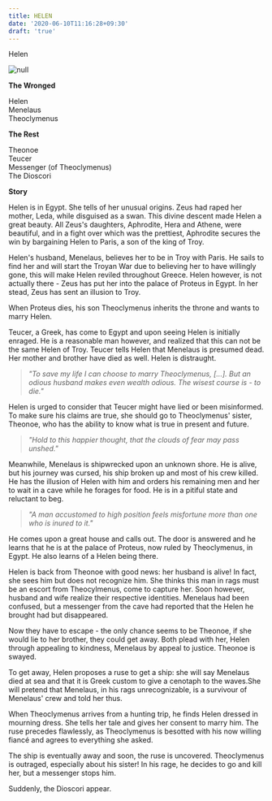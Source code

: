 ```yaml
---
title: HELEN
date: '2020-06-10T11:16:28+09:30'
draft: 'true'
---
```

Helen

![null](/images/uploads/04_helen_clear.jpg)

**The Wronged**

Helen\
Menelaus\
Theoclymenus

**The Rest**

Theonoe\
Teucer\
Messenger (of Theoclymenus)\
The Dioscori

**Story**

Helen is in Egypt. She tells of her unusual origins. Zeus had raped her mother, Leda, while disguised as a swan. This divine descent made Helen a great beauty. All Zeus's daughters, Aphrodite, Hera and Athene, were beautiful, and in a fight over which was the prettiest, Aphrodite secures the win by bargaining Helen to Paris, a son of the king of Troy. 

Helen's husband, Menelaus, believes her to be in Troy with Paris. He sails to find her and will start the Troyan War due to believing her to have willingly gone, this will make Helen reviled throughout Greece. Helen however, is not actually there - Zeus has put her into the palace of Proteus in Egypt. In her stead, Zeus has sent an illusion to Troy.

When Proteus dies, his son Theoclymenus inherits the throne and wants to marry Helen.

Teucer, a Greek, has come to Egypt and upon seeing Helen is initially enraged. He is a reasonable man however, and realized that this can not be the same Helen of Troy. Teucer tells Helen that Menelaus is presumed dead. Her mother and brother have died as well. Helen is distraught.

> _"To save my life I can choose to marry Theoclymenus, \[...]. But an odious husband makes even wealth odious. The wisest course is - to die."_

Helen is urged to consider that Teucer might have lied or been misinformed. To make sure his claims are true, she should go to Theoclymenus' sister, Theonoe, who has the ability to know what is true in present and future.

> _"Hold to this happier thought, that the clouds of fear may pass unshed."_

Meanwhile, Menelaus is shipwrecked upon an unknown shore. He is alive, but his journey was cursed, his ship broken up and most of his crew killed. He has the illusion of Helen with him and orders his remaining men and her to wait in a cave while he forages for food. He is in a pitiful state and reluctant to beg.

> _"A man accustomed to high position feels misfortune more than one who is inured to it."_

He comes upon a great house and calls out. The door is answered and he learns that he is at the palace of Proteus, now ruled by Theoclymenus, in Egypt. He also learns of a Helen being there.

Helen is back from Theonoe with good news: her husband is alive! In fact, she sees him but does not recognize him. She thinks this man in rags must be an escort from Theocylmenus, come to capture her. Soon however, husband and wife realize their respective identities. Menelaus had been confused, but a messenger from the cave had reported that the Helen he brought had but disappeared. 

Now they have to escape - the only chance seems to be Theonoe, if she would lie to her brother, they could get away. Both plead with her, Helen through appealing to kindness, Menelaus by appeal to justice. Theonoe is swayed.

To get away, Helen proposes a ruse to get a ship: she will  say Menelaus died at sea and that it is Greek custom to give a cenotaph to the waves.She will pretend that Menelaus, in his rags unrecognizable, is a survivour of Menelaus' crew and told her thus.

When Theoclymenus arrives from a hunting trip, he finds Helen dressed in mourning dress. She tells her tale and gives her consent to marry him. The ruse precedes flawlessly, as Theoclymenus is besotted with his now willing fiancé and agrees to everything she asked.

The ship is eventually away and soon, the ruse is uncovered. Theoclymenus is outraged, especially about his sister! In his rage, he decides to go and kill her, but a messenger stops him.

Suddenly, the Dioscori appear.
